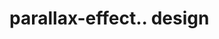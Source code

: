 # parallax-effect.. design                                                                                                                                                                                                                                                                                                                                                                                                       
                                     

